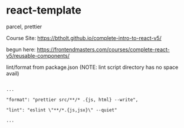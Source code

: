 # react-template
parcel, prettier

Course Site:
https://btholt.github.io/complete-intro-to-react-v5/


begun here:
https://frontendmasters.com/courses/complete-react-v5/reusable-components/

lint/format from package.json
(NOTE: lint script directory has no space avail)

<code>
...<br/>
"format": "prettier src/**/* .{js, html} --write",<br/>
"lint": "eslint \"**/*.{js,jsx}\" --quiet"<br/>
...
</code>